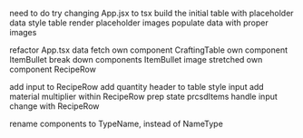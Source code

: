 <!-- # DONE -->
need to do try changing App.jsx to tsx
build the initial table with placeholder data
style table
render placeholder images
populate data with proper images
<!-- display items & ingredients on list -->
refactor App.tsx data fetch
own component CraftingTable 
own component ItemBullet
break down components
ItemBullet image stretched
own component RecipeRow

<!-- ? DOING -->
<!-- user can input quantity to items -->
add input to RecipeRow
add quantity header to table
style input
add material multiplier within RecipeRow
prep state prcsdItems
handle input change with RecipeRow


<!-- ! PAUSED -->

<!-- TODOS -->

<!-- ! BUGS -->

<!-- ? SANITY REFACTORING -->
rename components to TypeName, instead of NameType

